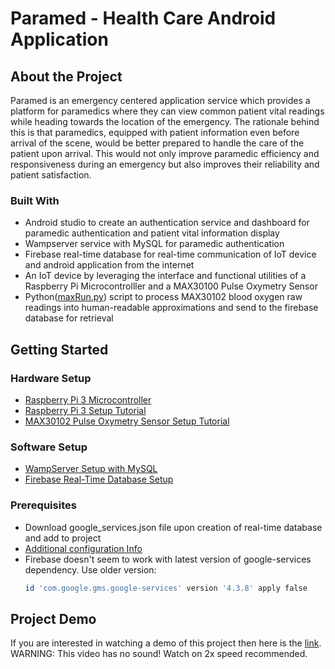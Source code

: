 # Paramed - Health Care Android Application


## About the Project

Paramed is an emergency centered application service which provides a platform for paramedics where they can view common patient vital readings while heading towards the location of the emergency. The rationale behind this is that paramedics, equipped with patient information even before arrival of the scene, would be better prepared to handle the care of the patient upon arrival. This would not only improve paramedic efficiency and responsiveness during an emergency but also improves their reliability and patient satisfaction.

### Built With
 - Android studio to create an authentication service and dashboard for paramedic authentication and patient vital information display
 - Wampserver service with MySQL for paramedic authentication
 - Firebase real-time database for real-time communication of IoT device and android application from the internet
 - An IoT device by leveraging the interface and functional utilities of a Raspberry Pi Microcontrolller and a MAX30100 Pulse Oxymetry Sensor
 - Python([maxRun.py](https://github.com/Akbram98/Paramed-AndroidApp/blob/master/app/maxRun.py)) script to process MAX30102 blood oxygen raw readings into human-readable approximations and send to the firebase database for retrieval

## Getting Started

### Hardware Setup
  - [Raspberry Pi 3 Microcontroller](https://www.raspberrypi.com/products/raspberry-pi-3-model-b/)
  - [Raspberry Pi 3 Setup Tutorial](https://www.raspberrypi.com/documentation/computers/getting-started.html)
  - [MAX30102 Pulse Oxymetry Sensor Setup Tutorial](https://github.com/vrano714/max30102-tutorial-raspberrypi)

### Software Setup
 - [WampServer Setup with MySQL](https://blog.containerize.com/how-to-install-and-configure-wamp-server-on-windows/)
 - [Firebase Real-Time Database Setup](https://firebase.google.com/docs/database/)

### Prerequisites
- Download google_services.json file upon creation of real-time database and add to project
- [Additional configuration Info](https://firebase.google.com/docs/android/setup)
- Firebase doesn't seem to work with latest version of google-services dependency. Use older version:
  ```sh
  id 'com.google.gms.google-services' version '4.3.8' apply false

 ## Project Demo
 If you are interested in watching a demo of this project then here is the [link](https://drive.google.com/file/d/1EM7xl7EOJXe2wgTQs4uB0Ksur4w_-jwy/view?usp=sharing). WARNING: This video has no sound! Watch on 2x speed recommended.


